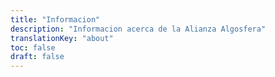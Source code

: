 ```yaml
---
title: "Informacion"
description: "Informacion acerca de la Alianza Algosfera"
translationKey: "about"
toc: false
draft: false
---
```

